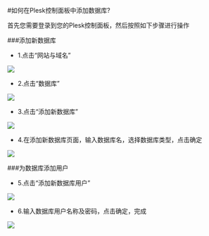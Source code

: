 <!-- --- tag: plesk 数据库 -->
#如何在Plesk控制面板中添加数据库?

首先您需要登录到您的Plesk控制面板，然后按照如下步骤进行操作

###添加新数据库

*  1.点击“网站与域名”

![](http://ww2.sinaimg.cn/large/a74ecc4cjw1dzc25vj25dj.jpg)

*  2.点击“数据库”

![](http://ww3.sinaimg.cn/large/a74ecc4cjw1e1hfjg0rxxj.jpg)

*  3.点击“添加新数据库”

![](http://ww4.sinaimg.cn/large/a74ecc4cjw1e1hg425sslj.jpg)

*  4.在添加新数据库页面，输入数据库名，选择数据库类型，点击确定

![](http://ww2.sinaimg.cn/large/a74e55b4jw1e1hgfgv87ij.jpg)

###为数据库添加用户

*  5.点击“添加新数据库用户”

![](http://ww3.sinaimg.cn/large/a74ecc4cjw1e1hgmmjkgtj.jpg)

*  6.输入数据库用户名称及密码，点击确定，完成

![](http://ww3.sinaimg.cn/large/a74eed94jw1e1hgosllc9j.jpg)
